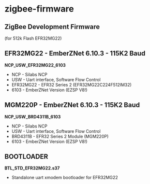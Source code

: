 # zigbee-firmware
## ZigBee Development Firmware 
(for 512k Flash EFR32MG22)

## EFR32MG22 - EmberZNet 6.10.3 - 115K2 Baud
__NCP_USW_EFR32MG22_6103__
* NCP - Silabs NCP
* USW - Uart interface, Software Flow Control 
* EFR32MG22 - EFR32 Series 2 (EFR32MG22C224F512IM32)
* 6103 - EmberZNet Version (EZSP V8!)

## MGM220P - EmberZNet 6.10.3 - 115K2 Baud
__NCP_USW_BRD4311B_6103__
* NCP - Silabs NCP
* USW - Uart interface, Software Flow Control 
* BRD4311B - EFR32 Series 2 Module (MGM220P)
* 6103 - EmberZNet Version (EZSP V8!)

## BOOTLOADER ##
__BTL_STD_EFR32MG22.s37__
* Standalone uart xmodem bootloader for EFR32MG22
